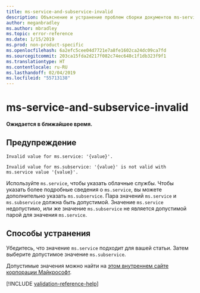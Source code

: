 ```yaml
---
title: ms-service-and-subservice-invalid
description: Объяснение и устранение проблем сборки документов ms-service-and-subservice-invalid
author: meganbradley
ms.author: mbradley
ms.topic: error-reference
ms.date: 1/15/2019
ms.prod: non-product-specific
ms.openlocfilehash: 6a2efc5cee04d7721e7a8fe1602ca24dc09ca7fd
ms.sourcegitcommit: 203ca15fda2d217f082c74ec648c1f1db323f9f1
ms.translationtype: HT
ms.contentlocale: ru-RU
ms.lasthandoff: 02/04/2019
ms.locfileid: "55713138"
---
```

# <a name="ms-service-and-subservice-invalid"></a>ms-service-and-subservice-invalid

**Ожидается в ближайшее время.**

## <a name="warning"></a>Предупреждение

`Invalid value for ms.service: '{value}'.`

`Invalid value for ms.subservice: '{value}' is not valid with ms.service value '{value}'.`

Используйте `ms.service`, чтобы указать облачные службы. Чтобы указать более подробные сведения о `ms.service`, вы можете дополнительно указать `ms.subservice`. Пара значений `ms.service` и `ms.subservice` должна быть допустимой. Значение `ms.service` недопустимо, или же значение `ms.subservice` не является допустимой парой для значения `ms.service`.

## <a name="resolution"></a>Способы устранения

Убедитесь, что значение `ms.service` подходит для вашей статьи. Затем выберите допустимое значение `ms.subservice`.

Допустимые значения можно найти на [этом внутреннем сайте корпорации Майкрософт](https://docsmetadatatool.azurewebsites.net/whitelists).

<!--make sure to add this file to your includes folder and verify the path-->
[!INCLUDE [validation-reference-help](includes/validation-reference-help.md)]
